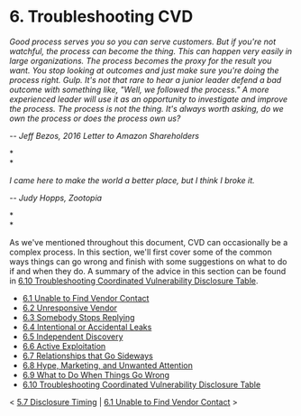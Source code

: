 # 6. Troubleshooting CVD 

*Good process serves you so you can serve customers. But if you\'re not
watchful, the process can become the thing. This can happen very easily
in large organizations. The process becomes the proxy for the result you
want. You stop looking at outcomes and just make sure you\'re doing the
process right. Gulp. It\'s not that rare to hear a junior leader defend
a bad outcome with something like, \"Well, we followed the process.\" A
more experienced leader will use it as an opportunity to investigate and
improve the process. The process is not the thing. It\'s always worth
asking, do we own the process or does the process own us?*

*-- Jeff Bezos, 2016 Letter to Amazon Shareholders*

*\
*

*I came here to make the world a better place, but I think I broke it.*

*-- Judy Hopps, Zootopia*

*\
*

As we\'ve mentioned throughout this document, CVD can occasionally be a
complex process. In this section, we\'ll first cover some of the common
ways things can go wrong and finish with some suggestions on what to do
if and when they do. A summary of the advice in this section can be
found in [6.10 Troubleshooting Coordinated Vulnerability Disclosure
Table](6_10).

-   [6.1 Unable to Find Vendor
    Contact](6_1)
-   [6.2 Unresponsive Vendor](6_2)
-   [6.3 Somebody Stops
    Replying](6_3)
-   [6.4 Intentional or Accidental
    Leaks](6_4)
-   [6.5 Independent Discovery](6_5)
-   [6.6 Active Exploitation](6_6)
-   [6.7 Relationships that Go
    Sideways](6_7)
-   [6.8 Hype, Marketing, and Unwanted Attention](6_8)
-   [6.9 What to Do When Things Go
    Wrong](6_9)
-   [6.10 Troubleshooting Coordinated Vulnerability Disclosure
    Table](6_10)

\< [5.7 Disclosure Timing](5.7-Disclosure-Timing_47677481.md) \| [6.1
Unable to Find Vendor
Contact](6_1) \>

